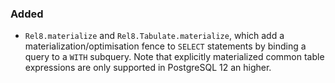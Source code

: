 ### Added

- `Rel8.materialize` and `Rel8.Tabulate.materialize`, which add a materialization/optimisation fence to `SELECT` statements by binding a query to a `WITH` subquery. Note that explicitly materialized common table expressions are only supported in PostgreSQL 12 an higher.

